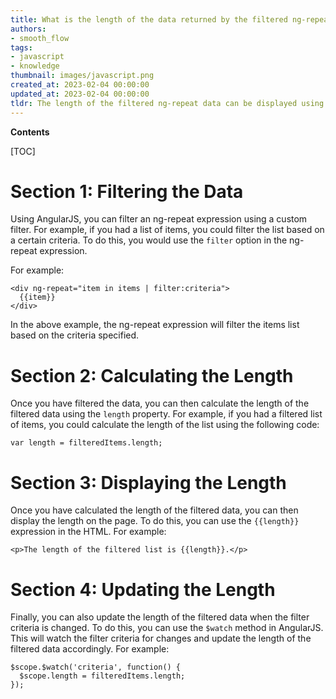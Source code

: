 ```yaml
---
title: What is the length of the data returned by the filtered ng-repeat?
authors:
- smooth_flow
tags:
- javascript
- knowledge
thumbnail: images/javascript.png
created_at: 2023-02-04 00:00:00
updated_at: 2023-02-04 00:00:00
tldr: The length of the filtered ng-repeat data can be displayed using the `length` property of the filtered array.
---
```


**Contents**

[TOC]

# Section 1: Filtering the Data

Using AngularJS, you can filter an ng-repeat expression using a custom filter. For example, if you had a list of items, you could filter the list based on a certain criteria. To do this, you would use the `filter` option in the ng-repeat expression.

For example:

```
<div ng-repeat="item in items | filter:criteria">
  {{item}}
</div>
```

In the above example, the ng-repeat expression will filter the items list based on the criteria specified.

# Section 2: Calculating the Length

Once you have filtered the data, you can then calculate the length of the filtered data using the `length` property. For example, if you had a filtered list of items, you could calculate the length of the list using the following code:

```
var length = filteredItems.length;
```

# Section 3: Displaying the Length

Once you have calculated the length of the filtered data, you can then display the length on the page. To do this, you can use the `{{length}}` expression in the HTML. For example:

```
<p>The length of the filtered list is {{length}}.</p>
```

# Section 4: Updating the Length

Finally, you can also update the length of the filtered data when the filter criteria is changed. To do this, you can use the `$watch` method in AngularJS. This will watch the filter criteria for changes and update the length of the filtered data accordingly. For example:

```
$scope.$watch('criteria', function() {
  $scope.length = filteredItems.length;
});
```

